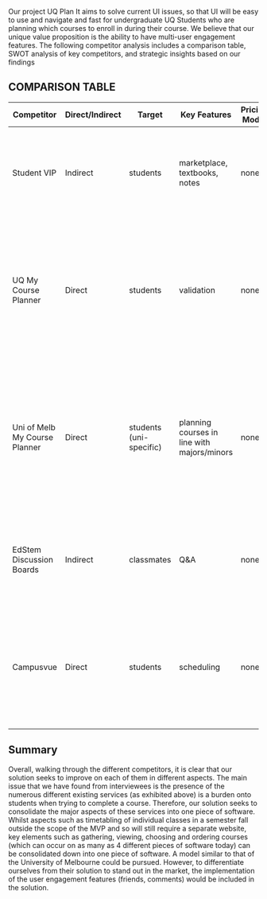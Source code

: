 Our project UQ Plan It aims to solve current UI issues, so that UI will be easy to use and navigate and fast for undergraduate UQ Students who are planning which courses to enroll in during their course. We believe that our unique value proposition is the ability to have multi-user engagement features. The following competitor analysis includes a comparison table, SWOT analysis of key competitors, and strategic insights based on our findings
## COMPARISON TABLE

| Competitor | Direct/Indirect | Target | Key Features | Pricing Model| Strengths | Weaknesses | Other Notes |
|------------|-----------------|--------|--------------|--------------|-----------|------------|------------|
| Student VIP | Indirect | students | marketplace, textbooks, notes | none| Network, large active user base | focus is on commerce, not on academic, not UQ moderated so cannot be used by the uni | Solution is not well known and its features are not as built out as they could be |
| UQ My Course Planner | Direct | students | validation | none |authoritative | inflexible | as it is found in a PDF form for most students, it does provide a very good way of viewing courses but falls down due to the inability to manipulate it |
| Uni of Melb My Course Planner | Direct | students (uni-specific) | planning courses in line with majors/minors | none | official, accurate | inflexible, isolated (not directly applicable to UQ) | Uni of Melb course planner is most similar to the solution that we propose, but comments from other users regarding courses cannot be viewed |
| EdStem Discussion Boards | Indirect | classmates | Q&A | none | Immediate | disorganized | [interviews](../../interviews/iteration_2/liam_bienkowski/liam_bienkowski_2025-09-20_3.md) attest that the edstem board can get cluttered and full of unnesecary informatation very quickly.
| Campusvue | Direct | students | scheduling | none | combines schedule, tasks, grade in one personal view | not tailored to specific uni degree prerequisites | can provide a good base model, but as it tries to tailor to many different prerequisites it can be restricted by its own success |

## Summary
Overall, walking through the different competitors, it is clear that our solution seeks to improve on each of them in different aspects. The main issue that we have found from interviewees is the presence of the numerous different existing services (as exhibited above) is a burden onto students when trying to complete a course. Therefore, our solution seeks to consolidate the major aspects of these services into one piece of software. Whilst aspects such as timetabling of individual classes in a semester fall outside the scope of the MVP and so will still require a separate website, key elements such as gathering, viewing, choosing and ordering courses (which can occur on as many as 4 different pieces of software today) can be consolidated down into one piece of software. A model similar to that of the University of Melbourne could be pursued. However, to differentiate ourselves from their solution to stand out in the market, the implementation of the user engagement features (friends, comments) would be included in the solution. 